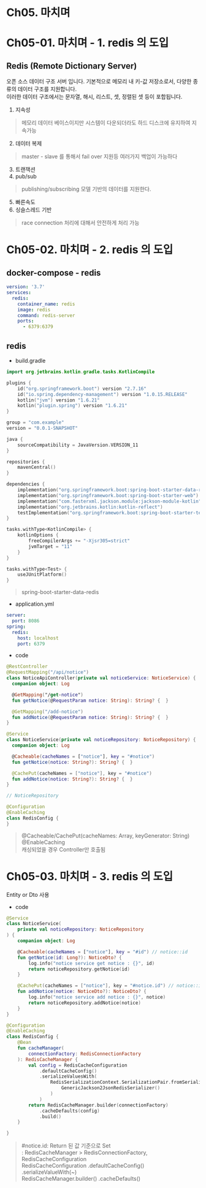 # Ch05. 마치며
# Ch05-01. 마치며 - 1. redis 의 도입
## Redis (Remote Dictionary Server)
오픈 소스 데이터 구조 서버 입니다. 기본적으로 메모리 내 키-값 저장소로서, 다양한 종류의 데이터 구조를 지원합니다.  
이러한 데이터 구조에서는 문자열, 해시,  리스트, 셋, 정렬된 셋 등이 포합됩니다.
1. 지속성
> 메모리 데이터 베이스이지만 시스템이 다운되더라도 하드 디스크에 유지하여 지속가능
2. 데이터 복제
> master - slave 를 통해서 fail over 지원등 여러가지 백업이 가능하다
3. 트랜잭션
4. pub/sub
> publishing/subscribing 모델 기반의 데이터를 지원한다.
5. 빠른속도
6. 싱슬스레드 기반
> race connection 처리에 대해서 안전하게 처리 가능


# Ch05-02. 마치며 - 2. redis 의 도입
## docker-compose - redis
```yaml
version: '3.7'
services:
  redis:
    container_name: redis
    image: redis
    command: redis-server
    ports:
      - 6379:6379
```
## redis
- build.gradle
```kts
import org.jetbrains.kotlin.gradle.tasks.KotlinCompile

plugins {
	id("org.springframework.boot") version "2.7.16"
	id("io.spring.dependency-management") version "1.0.15.RELEASE"
	kotlin("jvm") version "1.6.21"
	kotlin("plugin.spring") version "1.6.21"
}

group = "com.example"
version = "0.0.1-SNAPSHOT"

java {
	sourceCompatibility = JavaVersion.VERSION_11
}

repositories {
	mavenCentral()
}

dependencies {
	implementation("org.springframework.boot:spring-boot-starter-data-redis")
	implementation("org.springframework.boot:spring-boot-starter-web")
	implementation("com.fasterxml.jackson.module:jackson-module-kotlin")
	implementation("org.jetbrains.kotlin:kotlin-reflect")
	testImplementation("org.springframework.boot:spring-boot-starter-test")
}

tasks.withType<KotlinCompile> {
	kotlinOptions {
		freeCompilerArgs += "-Xjsr305=strict"
		jvmTarget = "11"
	}
}

tasks.withType<Test> {
	useJUnitPlatform()
}
```
> spring-boot-starter-data-redis
- application.yml
```yaml
server:
  port: 8086
spring:
  redis:
    host: localhost
    port: 6379
```
- code
```kotlin
@RestController
@RequestMapping("/api/notice")
class NoticeApiController(private val noticeService: NoticeService) {
  companion object: Log

  @GetMapping("/get-notice")
  fun getNotice(@RequestParam notice: String): String? {  }

  @GetMapping("/add-notice")
  fun addNotice(@RequestParam notice: String): String? {  }
}

@Service
class NoticeService(private val noticeRepository: NoticeRepository) {
  companion object: Log

  @Cacheable(cacheNames = ["notice"], key = "#notice")
  fun getNotice(notice: String?): String? {  }

  @CachePut(cacheNames = ["notice"], key = "#notice")
  fun addNotice(notice: String?): String? {  }
}

// NoticeRepository

@Configuration
@EnableCaching
class RedisConfig {
}
```
> @Cacheable/CachePut(cacheNames: Array<String>, keyGenerator: String)  
> @EnableCaching  
> 캐싱되었을 경우 Controller만 호출됨


# Ch05-03. 마치며 - 3. redis 의 도입
Entity or Dto 사용
- code
```kotlin
@Service
class NoticeService(
    private val noticeRepository: NoticeRepository
) {
    companion object: Log

    @Cacheable(cacheNames = ["notice"], key = "#id") // notice::id
    fun getNotice(id: Long?): NoticeDto? {
        log.info("notice service get notice : {}", id)
        return noticeRepository.getNotice(id)
    }

    @CachePut(cacheNames = ["notice"], key = "#notice.id") // notice::id auto-gen
    fun addNotice(notice: NoticeDto?): NoticeDto? {
        log.info("notice service add notice : {}", notice)
        return noticeRepository.addNotice(notice)
    }
}

@Configuration
@EnableCaching
class RedisConfig {
    @Bean
    fun cacheManager(
        connectionFactory: RedisConnectionFactory
    ): RedisCacheManager {
        val config = RedisCacheConfiguration
            .defaultCacheConfig()
            .serializeValuesWith(
                RedisSerializationContext.SerializationPair.fromSerializer(
                    GenericJackson2JsonRedisSerializer()
                )
            )
        return RedisCacheManager.builder(connectionFactory)
            .cacheDefaults(config)
            .build()
    }

}
```
> #notice.id: Return 된 값 기준으로 Set  
> : RedisCacheManager > RedisConnectionFactory, RedisCacheConfiguration  
> RedisCacheConfiguration .defaultCacheConfig() .serializeValueWith(~)  
> RedisCacheManager.builder() .cacheDefaults()